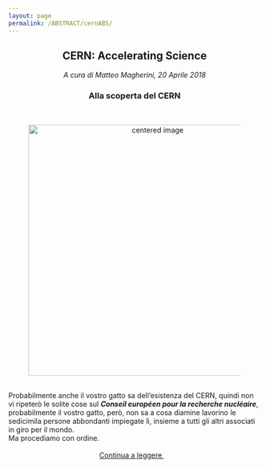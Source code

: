 ```yaml
---
layout: page
permalink: /ABSTRACT/cernABS/
---
```

<link rel="stylesheet" href="https://maxcdn.bootstrapcdn.com/font-awesome/4.7.0/css/font-awesome.min.css">
<center>
 <h2>CERN: Accelerating Science </h2>
<h7><em> A cura di Matteo Magherini, 20 Aprile 2018 </em></h7><br>
 <h3>Alla scoperta del CERN</h3>
 <br> </center>

 <figure>
<center>
    <img src="/perugia/cern/cms.jpg" alt="centered image" style="max-width:100%"
    height="auto" width="500" class="responsive" >
</center>
</figure>


<br>
Probabilmente anche il vostro gatto sa dell’esistenza del CERN, quindi non vi ripeterò le solite cose sul <b><em>Conseil européen pour la recherche nucléaire</em></b>, probabilmente il vostro gatto, però, non sa a cosa diamine lavorino le sedicimila persone abbondanti impiegate lì, insieme a tutti gli altri associati in giro per il mondo.<br>
Ma procediamo con ordine.<br><br>


<center>
<a href="/perugia/ArticoliHTML/cern/"> Continua a leggere </a> &nbsp; &nbsp;
</center>
